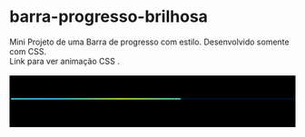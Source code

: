 # barra-progresso-brilhosa
Mini Projeto de uma Barra de progresso com estilo. Desenvolvido somente com CSS.<br>
Link para ver animação CSS <a href="https://codepen.io/Vin-cius-Rodrigues-WINYNERD/pen/OJrWGaX" target="blank"></a>.<br><br>
<img src="Captura de tela 2023-09-22 162807.png">
